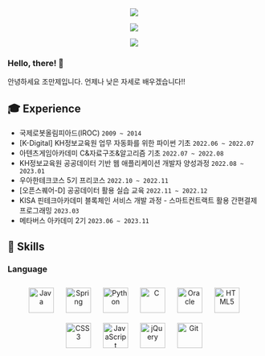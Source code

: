 <div align="center">
  <img src="https://capsule-render.vercel.app/api?type=waving&color=0:11998e,100:38ef7d&height=250&section=header&text=fakerdeft&fontAlignY=40&fontSize=90&fontColor=ffffff&desc=Backend%20Engineer">
</div>

<p align="center">
  <img src="https://github-readme-stats.vercel.app/api?username=fakerdeft&show_icons=true&count_private=true&hide_border=true">
</p>
<p align="center">
  <img src="https://github-readme-stats.vercel.app/api/top-langs/?username=fakerdeft&layout=compact&card_width=445">
</p>

### Hello, there! 👋
안녕하세요 조만제입니다.
언제나 낮은 자세로 배우겠습니다!!

## :mortar_board: Experience
- 국제로봇올림피아드(IROC) `2009 ~ 2014`
- [K-Digital] KH정보교육원 업무 자동화를 위한 파이썬 기초 `2022.06 ~ 2022.07`
- 아텐츠게임아카데미 C&자료구조&알고리즘 기초 `2022.07 ~ 2022.08`
- KH정보교육원 공공데이터 기반 웹 애플리케이션 개발자 양성과정 `2022.08 ~ 2023.01`
- 우아한테크코스 5기 프리코스 `2022.10 ~ 2022.11`
- [오픈스퀘어-D] 공공데이터 활용 실습 교육 `2022.11 ~ 2022.12`
- KISA 핀테크아카데미 블록체인 서비스 개발 과정 - 스마트컨트랙트 활용 간편결제 프로그래밍 `2023.03`
- 메타버스 아카데미 2기 `2023.06 ~ 2023.11`
           
## :1st_place_medal: Skills
### Language
<div align="center">
<a href="https://www.java.com/" target="_blank"><img style="margin: 10px" src="https://profilinator.rishav.dev/skills-assets/java-original-wordmark.svg" alt="Java" height="50" /></a>
<a href="https://docs.spring.io/spring-framework/docs/3.0.x/reference/expressions.html#:~:text=The%20Spring%20Expression%20Language%20(SpEL,and%20basic%20string%20templating%20functionality." target="_blank"><img style="margin: 10px" src="https://profilinator.rishav.dev/skills-assets/springio-icon.svg" alt="Spring" height="50" /></a>
<a href="https://www.python.org/" target="_blank"><img style="margin: 10px" src="https://profilinator.rishav.dev/skills-assets/python-original.svg" alt="Python" height="50" /></a>
<a href="https://www.cprogramming.com/" target="_blank"><img style="margin: 10px" src="https://profilinator.rishav.dev/skills-assets/c-original.svg" alt="C" height="50" /></a>
<a href="https://www.oracle.com/in/index.html" target="_blank"><img style="margin: 10px" src="https://profilinator.rishav.dev/skills-assets/oracle-original.svg" alt="Oracle" height="50" /></a>
<a href="https://en.wikipedia.org/wiki/HTML5" target="_blank"><img style="margin: 10px" src="https://profilinator.rishav.dev/skills-assets/html5-original-wordmark.svg" alt="HTML5" height="50" /></a> 
<a href="https://www.w3schools.com/css/" target="_blank"><img style="margin: 10px" src="https://profilinator.rishav.dev/skills-assets/css3-original-wordmark.svg" alt="CSS3" height="50" /></a> 
<a href="https://www.javascript.com/" target="_blank"><img style="margin: 10px" src="https://profilinator.rishav.dev/skills-assets/javascript-original.svg" alt="JavaScript" height="50" /></a>
<a href="https://jquery.com/" target="_blank"><img style="margin: 10px" src="https://profilinator.rishav.dev/skills-assets/jquery.png" alt="jQuery" height="50" /></a> 
<a href="https://github.com/" target="_blank"><img style="margin: 10px" src="https://profilinator.rishav.dev/skills-assets/git-scm-icon.svg" alt="Git" height="50" /></a>
</div>


</td><td valign="top" width="33%">
